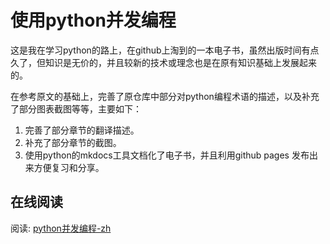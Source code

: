 # 使用python并发编程

这是我在学习python的路上，在github上淘到的一本电子书，虽然出版时间有点久了，但知识是无价的，并且较新的技术或理念也是在原有知识基础上发展起来的。

在参考原文的基础上，完善了原仓库中部分对python编程术语的描述，以及补充了部分图表截图等等，主要如下：

1. 完善了部分章节的翻译描述。
2. 补充了部分章节的截图。
3. 使用python的mkdocs工具文档化了电子书，并且利用github pages 发布出来方便复习和分享。

## 在线阅读

阅读: [python并发编程-zh](https://hellowac.github.io/parallel-programming-with-python-zh/)
